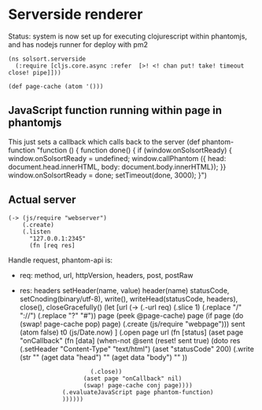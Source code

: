 # Serverside renderer

Status: system is now set up for executing clojurescript within phantomjs, and has nodejs runner for deploy with pm2

    (ns solsort.serverside
      (:require [cljs.core.async :refer  [>! <! chan put! take! timeout close! pipe]]))

    (def page-cache (atom '()))

## JavaScript function running within page in phantomjs

This just sets a callback which calls back to the server
    (def phantom-function
      "function () {
      function done() {
      if (window.onSolsortReady) { 
      window.onSolsortReady = undefined;
      window.callPhantom ({
      head: document.head.innerHTML,
      body: document.body.innerHTML});
      }}
      window.onSolsortReady = done;
      setTimeout(done, 3000); 
      }")


## Actual server
    (-> (js/require "webserver")
        (.create)
        (.listen 
          "127.0.0.1:2345"
          (fn [req res]
Handle request, phantom-api is:

- req: method, url, httpVersion, headers, post, postRaw
- res: headers setHeader(name, value) header(name) statusCode, setCnoding(binary/utf-8), write(), writeHead(statusCode, headers), close(), closeGracefully()
            (let [url (-> (.-url req)
                          (.slice 1)
                          (.replace "/" "://")
                          (.replace "?" "#"))
                  page (peek @page-cache)
                  page (if page
                         (do (swap! page-cache pop) page)
                         (.create (js/require "webpage")))
                  sent (atom false)
                  t0 (js/Date.now)
                  ]
              (.open 
                page url
                (fn [status]
                  (aset 
                    page "onCallback"
                    (fn [data]
                      (when-not @sent
                        (reset! sent true)
                        (doto res
                          (.setHeader "Content-Type" "text/html")
                          (aset "statusCode" 200)
                          (.write 
                            (str
                              "<!DOCTYPE html><html><head>"
                              (aget data "head")
                              "</head><body>"
                              (aget data "body")
                              "</body></html>" ))

                          (.close))
                        (aset page "onCallback" nil)
                        (swap! page-cache conj page))))
                  (.evaluateJavaScript page phantom-function)
                  ))))))

